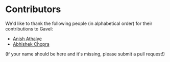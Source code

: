 # Contributors

We'd like to thank the following people (in alphabetical order) for their
contributions to Gavel:

* [Anish Athalye](https://github.com/anishathalye)
* [Abhishek Chopra](https://github.com/phoenix1796)

(If your name should be here and it's missing, please submit a pull request!)
